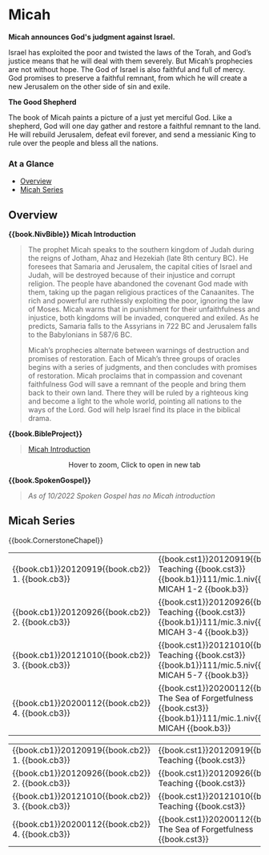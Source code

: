 # Micah

<script type="text/javascript" src="utils.js"></script>

**Micah announces God's judgment against Israel.**

Israel has exploited the poor and twisted the laws of the Torah, and
God’s justice means that he will deal with them severely. But Micah’s
prophecies are not without hope. The God of Israel is also faithful
and full of mercy. God promises to preserve a faithful remnant, from
which he will create a new Jerusalem on the other side of sin and
exile.

**The Good Shepherd**

The book of Micah paints a picture of a just yet merciful God. Like a
shepherd, God will one day gather and restore a faithful remnant to
the land. He will rebuild Jerusalem, defeat evil forever, and send a
messianic King to rule over the people and bless all the nations.


### At a Glance

- [Overview](#overview)
- [Micah Series](#micah-series)


## Overview


**{{book.NivBible}} Micah Introduction**

> The prophet Micah speaks to the southern kingdom of Judah during the
> reigns of Jotham, Ahaz and Hezekiah (late 8th century BC). He foresees
> that Samaria and Jerusalem, the capital cities of Israel and Judah,
> will be destroyed because of their injustice and corrupt religion. The
> people have abandoned the covenant God made with them, taking up the
> pagan religious practices of the Canaanites. The rich and powerful are
> ruthlessly exploiting the poor, ignoring the law of Moses. Micah warns
> that in punishment for their unfaithfulness and injustice, both
> kingdoms will be invaded, conquered and exiled. As he predicts,
> Samaria falls to the Assyrians in 722 BC and Jerusalem falls to the
> Babylonians in 587/6 BC.
> 
> Micah’s prophecies alternate between warnings of destruction and
> promises of restoration. Each of Micah’s three groups of oracles
> begins with a series of judgments, and then concludes with promises of
> restoration. Micah proclaims that in compassion and covenant
> faithfulness God will save a remnant of the people and bring them back
> to their own land. There they will be ruled by a righteous king and
> become a light to the whole world, pointing all nations to the ways of
> the Lord. God will help Israel find its place in the biblical drama.


**{{book.BibleProject}}**

> [Micah Introduction](https://bibleproject.com/explore/video/micah/)

<center>
  <figure>
    <div id="Micah_BP"></div>
    <figcaption>Hover to zoom, Click to open in new tab</figcaption>
  </figure>
</center>
<script>
  addZoomableImage('Micah_BP', 'Micah_BP.png', 75);
</script>


**{{book.SpokenGospel}}**

> _As of 10/2022 Spoken Gospel has no Micah introduction_


## Micah Series

{{book.CornerstoneChapel}}

<!-- MASTER: vertical layout for "cell phone" responsive show/hide -->
<div class="phone">
<table>

<tr><td> {{book.cb1}}20120919{{book.cb2}} 1. {{book.cb3}} </td><td> {{book.cst1}}20120919{{book.cst2}} Teaching                 {{book.cst3}} <br/> {{book.b1}}111/mic.1.niv{{book.b2}} MICAH 1-2 {{book.b3}} </td><td> 09/19/2012 <br/>                                        </td>
<tr><td> {{book.cb1}}20120926{{book.cb2}} 2. {{book.cb3}} </td><td> {{book.cst1}}20120926{{book.cst2}} Teaching                 {{book.cst3}} <br/> {{book.b1}}111/mic.3.niv{{book.b2}} MICAH 3-4 {{book.b3}} </td><td> 09/26/2012 <br/>                                        </td>
<tr><td> {{book.cb1}}20121010{{book.cb2}} 3. {{book.cb3}} </td><td> {{book.cst1}}20121010{{book.cst2}} Teaching                 {{book.cst3}} <br/> {{book.b1}}111/mic.5.niv{{book.b2}} MICAH 5-7 {{book.b3}} </td><td> 10/10/2012 <br/>                                        </td>
<tr><td> {{book.cb1}}20200112{{book.cb2}} 4. {{book.cb3}} </td><td> {{book.cst1}}20200112{{book.cst2}} The Sea of Forgetfulness {{book.cst3}} <br/> {{book.b1}}111/mic.1.niv{{book.b2}} MICAH     {{book.b3}} </td><td> 01/12/2020 <br/> {{book.csg1}}20200112.pdf{{book.csg2}} </td>

</table>
</div>

<!-- COPY: horizontal layout for "desktop/tablet" responsive show/hide (simply add 2 columns to header and replace TWO FROM <br/> TO </td><td> -->
<div class="desktop">
<table>

<tr><td> {{book.cb1}}20120919{{book.cb2}} 1. {{book.cb3}} </td><td> {{book.cst1}}20120919{{book.cst2}} Teaching                 {{book.cst3}} </td><td> {{book.b1}}111/mic.1.niv{{book.b2}} MICAH 1-2 {{book.b3}} </td><td> 09/19/2012 </td><td>                                        </td>
<tr><td> {{book.cb1}}20120926{{book.cb2}} 2. {{book.cb3}} </td><td> {{book.cst1}}20120926{{book.cst2}} Teaching                 {{book.cst3}} </td><td> {{book.b1}}111/mic.3.niv{{book.b2}} MICAH 3-4 {{book.b3}} </td><td> 09/26/2012 </td><td>                                        </td>
<tr><td> {{book.cb1}}20121010{{book.cb2}} 3. {{book.cb3}} </td><td> {{book.cst1}}20121010{{book.cst2}} Teaching                 {{book.cst3}} </td><td> {{book.b1}}111/mic.5.niv{{book.b2}} MICAH 5-7 {{book.b3}} </td><td> 10/10/2012 </td><td>                                        </td>
<tr><td> {{book.cb1}}20200112{{book.cb2}} 4. {{book.cb3}} </td><td> {{book.cst1}}20200112{{book.cst2}} The Sea of Forgetfulness {{book.cst3}} </td><td> {{book.b1}}111/mic.1.niv{{book.b2}} MICAH     {{book.b3}} </td><td> 01/12/2020 </td><td> {{book.csg1}}20200112.pdf{{book.csg2}} </td>

</table>
</div>




<script>
  // explicitly invoke our page setup here
  // - believe this is executed after all DOM elms (above) are up-and-running)
  // - was having difficulty with following:
  //      window.addEventListener('load', pageSetup());
  //      * it was in fact executed EACH time the page is loaded
  //      * HOWEVER the 'onload' event fired ONLY ONCE (not in navigating to other page and back)
  //        - this must have something to do with how GITBOOK does it's navigation
  //          ... not really sure

  // handles BOTH registerImgClickFullScreenHandlers() & initializeCompletedChecks()
  pageSetup();
</script>
